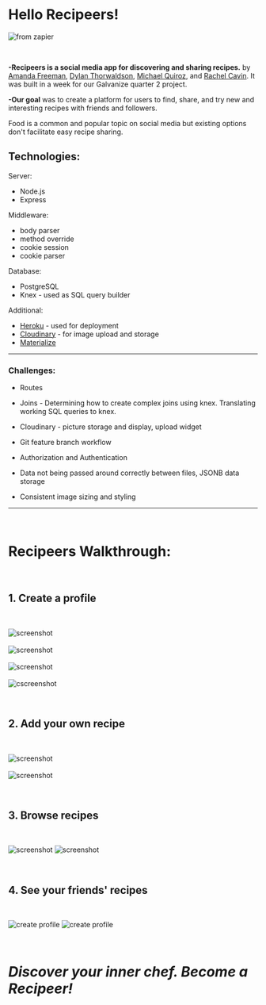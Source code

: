 # Hello Recipeers!

![from zapier](https://cdn.zapier.com/storage/blog/1493b5cec9773fe7017b5980f40b8fa8.1800x1000.jpg)

<br>

**-Recipeers is a social media app for discovering and sharing recipes.** by [Amanda Freeman](https://github.com/mandafae),  [Dylan Thorwaldson](https://github.com/DTThor), [Michael Quiroz](https://github.com/cocomjolk), and [Rachel Cavin](https://github.com/Rmcavin). It was built in a week for our Galvanize quarter 2 project.

**-Our goal** was to create a platform for users to find, share, and try new and interesting recipes with friends and followers. 

Food is a common and popular topic on social media but existing options don't facilitate easy recipe sharing.

## Technologies:

Server:
* Node.js
* Express

Middleware:
* body parser
* method override
* cookie session
* cookie parser

Database:
* PostgreSQL
* Knex - used as SQL query builder

Additional:
* [Heroku](http://www.heroku.com) - used for deployment
* [Cloudinary](https://cloudinary.com/) - for image upload and storage
* [Materialize](http://materializecss.com/)

<hr>

### Challenges:

* Routes

* Joins - Determining how to create complex joins using knex. Translating working SQL queries to knex.

* Cloudinary - picture storage and display, upload widget

* Git feature branch workflow

* Authorization and Authentication

* Data not being passed around correctly between files, JSONB data storage

* Consistent image sizing and styling

<hr>

<br>

# Recipeers Walkthrough:

<br>

 ## 1. Create a profile

 <br>

 ![screenshot](http://res.cloudinary.com/dcc5vb7ot/image/upload/v1508518616/createProfile_hakybt.png)
 <br><br>
 ![screenshot](http://res.cloudinary.com/dcc5vb7ot/image/upload/v1508518592/createUsername2_l9mkzg.png)
 <br><br>
 ![screenshot](http://res.cloudinary.com/dcc5vb7ot/image/upload/v1508518582/filloutForm2_tc1xh9.png)
 <br><br>
 ![cscreenshot](http://res.cloudinary.com/dcc5vb7ot/image/upload/v1508518574/profilePic_f4zdui.png)

<br>

 ##  2. Add your own recipe

<br>

![screenshot](http://res.cloudinary.com/dcc5vb7ot/image/upload/v1508519496/Snip20171020_2_uwxhgs.png)
<br><br>
![screenshot](http://res.cloudinary.com/dcc5vb7ot/image/upload/v1508519499/Snip20171020_4_zcll6c.png)


<br>

##  3. Browse recipes

<br>

![screenshot](http://res.cloudinary.com/dcc5vb7ot/image/upload/v1508521264/browse_n0ry3p.png)
![screenshot](http://res.cloudinary.com/dcc5vb7ot/image/upload/v1508522858/recipe1_aghyfq.png)

<br>


##  4. See your friends' recipes

<br>

![create profile](http://res.cloudinary.com/dcc5vb7ot/image/upload/v1508521259/homepage_jfjfmw.png)
![create profile](http://res.cloudinary.com/dcc5vb7ot/image/upload/v1508522859/recipe2_yq07ys.png)

<br>


# *Discover your inner chef. Become a Recipeer!*
